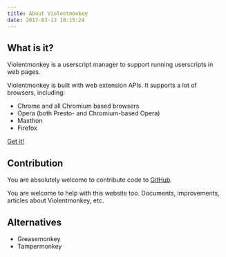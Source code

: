 ```yaml
---
title: About Violentmonkey
date: 2017-03-13 18:15:24
---
```


What is it?
---
Violentmonkey is a userscript manager to support running userscripts in web pages.

Violentmonkey is built with web extension APIs. It supports a lot of browsers, including:

- Chrome and all Chromium based browsers
- Opera (both Presto- and Chromium-based Opera)
- Maxthon
- Firefox

[Get it!](/get-it/)

Contribution
---
You are absolutely welcome to contribute code to [GitHub](https://github.com/violentmonkey).

You are welcome to help with this website too. Documents, improvements, articles
about Violentmonkey, etc.

Alternatives
---
- Greasemonkey
- Tampermonkey
